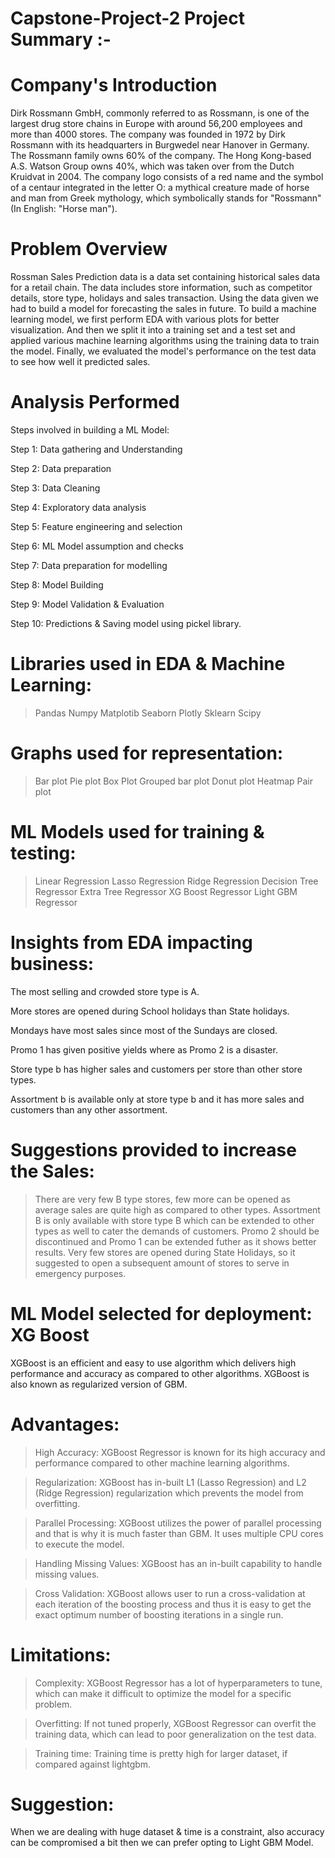 # Capstone-Project-2 Project Summary :-

# Company's Introduction

Dirk Rossmann GmbH, commonly referred to as Rossmann, is one of the largest drug store chains in Europe with around 56,200 employees and more than 4000 stores.
The company was founded in 1972 by Dirk Rossmann with its headquarters in Burgwedel near Hanover in Germany. The Rossmann family owns 60% of the company. The Hong Kong-based A.S. Watson Group owns 40%, which was taken over from the Dutch Kruidvat in 2004.
The company logo consists of a red name and the symbol of a centaur integrated in the letter O: a mythical creature made of horse and man from Greek mythology, which symbolically stands for "Rossmann" (In English: "Horse man").

# Problem Overview
Rossman Sales Prediction data is a data set containing historical sales data for a retail chain. The data includes store information, such as competitor details, store type, holidays and sales transaction.
Using the data given we had to build a model for forecasting the sales in future.
To build a machine learning model, we first perform EDA with various plots for better visualization.
And then we split it into a training set and a test set and applied various machine learning algorithms using the training data to train the model. Finally, we evaluated the model's performance on the test data to see how well it predicted sales.

# Analysis Performed

Steps involved in building a ML Model:

Step 1: Data gathering and Understanding

Step 2: Data preparation

Step 3: Data Cleaning

Step 4: Exploratory data analysis

Step 5: Feature engineering and selection

Step 6: ML Model assumption and checks

Step 7: Data preparation for modelling

Step 8: Model Building

Step 9: Model Validation & Evaluation

Step 10: Predictions & Saving model using pickel library.

# Libraries used in EDA & Machine Learning:

> Pandas
> Numpy
> Matplotib
> Seaborn
> Plotly
> Sklearn
> Scipy

# Graphs used for representation:

> Bar plot
> Pie plot
> Box Plot
> Grouped bar plot
> Donut plot
> Heatmap
> Pair plot

# ML Models used for training & testing:

> Linear Regression
> Lasso Regression
> Ridge Regression
> Decision Tree Regressor
> Extra Tree Regressor
> XG Boost Regressor
> Light GBM Regressor


# Insights from EDA impacting business:

The most selling and crowded store type is A.

More stores are opened during School holidays than State holidays.

Mondays have most sales since most of the Sundays are closed.

Promo 1 has given positive yields where as Promo 2 is a disaster.

Store type b has higher sales and customers per store than other store types.

Assortment b is available only at store type b and it has more sales and customers than any other assortment.

# Suggestions provided to increase the Sales:

> There are very few B type stores, few more can be opened as average sales are quite high as compared to other types.
> Assortment B is only available with store type B which can be extended to other types as well to cater the demands of customers.
> Promo 2 should be discontinued and Promo 1 can be extended futher as it shows better results.
> Very few stores are opened during State Holidays, so it suggested to open a subsequent amount of stores to serve in emergency purposes.

# ML Model selected for deployment: XG Boost

XGBoost is an efficient and easy to use algorithm which delivers high performance and accuracy as compared to other algorithms. XGBoost is also known as regularized version of GBM.

# Advantages:

> High Accuracy: XGBoost Regressor is known for its high accuracy and performance compared to other machine learning algorithms.

> Regularization: XGBoost has in-built L1 (Lasso Regression) and L2 (Ridge Regression) regularization which prevents the model from overfitting.

> Parallel Processing: XGBoost utilizes the power of parallel processing and that is why it is much faster than GBM. It uses multiple CPU cores to execute the model.

> Handling Missing Values: XGBoost has an in-built capability to handle missing values.

> Cross Validation: XGBoost allows user to run a cross-validation at each iteration of the boosting process and thus it is easy to get the exact optimum number of boosting iterations in a single run.

# Limitations:

> Complexity: XGBoost Regressor has a lot of hyperparameters to tune, which can make it difficult to optimize the model for a specific problem.

> Overfitting: If not tuned properly, XGBoost Regressor can overfit the training data, which can lead to poor generalization on the test data.

> Training time: Training time is pretty high for larger dataset, if compared against lightgbm.

# Suggestion:

When we are dealing with huge dataset & time is a constraint, also accuracy can be compromised a bit then we can prefer opting to Light GBM Model.
